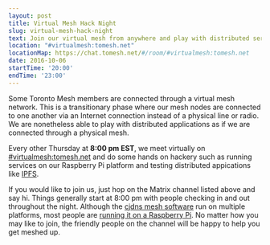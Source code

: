 ```yaml
---
layout: post
title: Virtual Mesh Hack Night
slug: virtual-mesh-hack-night
text: Join our virtual mesh from anywhere and play with distributed services.
location: "#virtualmesh:tomesh.net"
locationMap: https://chat.tomesh.net/#/room/#virtualmesh:tomesh.net
date: 2016-10-06
startTime: '20:00'
endTime: '23:00'
---
```


Some Toronto Mesh members are connected through a virtual mesh network. This is a transitionary phase where our mesh nodes are connected to one another via an Internet connection instead of a physical line or radio. We are nonetheless able to play with distributed applications as if we are connected through a physical mesh.

Every other Thursday at **8:00 pm EST**, we meet virtually on [#virtualmesh:tomesh.net](https://chat.tomesh.net/#/room/#virtualmesh:tomesh.net) and do some hands on hackery such as running services on our Raspberry Pi platform and testing distributed appications like [IPFS](https://ipfs.io/).

If you would like to join us, just hop on the Matrix channel listed above and say hi. Things generally start at 8:00 pm with people checking in and out throughout the night. Although the [cjdns mesh software](https://github.com/cjdelisle/cjdns) run on multiple platforms, most people are [running it on a Raspberry Pi](https://github.com/tomeshnet/prototype-cjdns-pi2). No matter how you may like to join, the friendly people on the channel will be happy to help you get meshed up.
